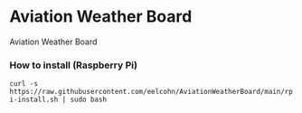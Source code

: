 # Aviation Weather Board
Aviation Weather Board

### How to install (Raspberry Pi)

`curl -s https://raw.githubusercontent.com/eelcohn/AviationWeatherBoard/main/rpi-install.sh | sudo bash`
